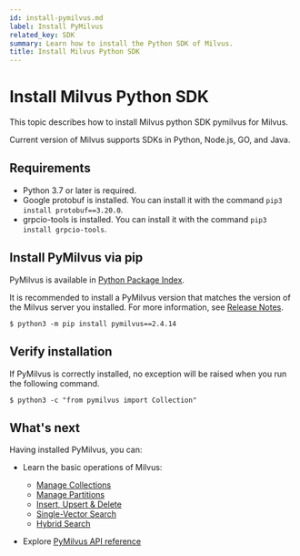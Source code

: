 ```yaml
---
id: install-pymilvus.md
label: Install PyMilvus
related_key: SDK
summary: Learn how to install the Python SDK of Milvus.
title: Install Milvus Python SDK
---
```


# Install Milvus Python SDK

This topic describes how to install Milvus python SDK pymilvus for Milvus.

Current version of Milvus supports SDKs in Python, Node.js, GO, and Java.

## Requirements

- Python 3.7 or later is required.
- Google protobuf is installed. You can install it with the command `pip3 install protobuf==3.20.0`.
- grpcio-tools is installed. You can install it with the command `pip3 install grpcio-tools`.

## Install PyMilvus via pip

PyMilvus is available in [Python Package Index](https://pypi.org/project/pymilvus/).

<div class="alert note">
It is recommended to install a PyMilvus version that matches the version of the Milvus server you installed. For more information, see <a href="release_notes.md">Release Notes</a>.
</div>

```
$ python3 -m pip install pymilvus==2.4.14
```

## Verify installation

If PyMilvus is correctly installed, no exception will be raised when you run the following command.

```
$ python3 -c "from pymilvus import Collection"
```



## What's next

Having installed PyMilvus, you can:

- Learn the basic operations of Milvus:
  - [Manage Collections](manage-collections.md)
  - [Manage Partitions](manage-partitions.md)
  - [Insert, Upsert & Delete](insert-update-delete.md)
  - [Single-Vector Search](single-vector-search.md)
  - [Hybrid Search](multi-vector-search.md)

- Explore [PyMilvus API reference](/api-reference/pymilvus/v2.4.x/About.md)

